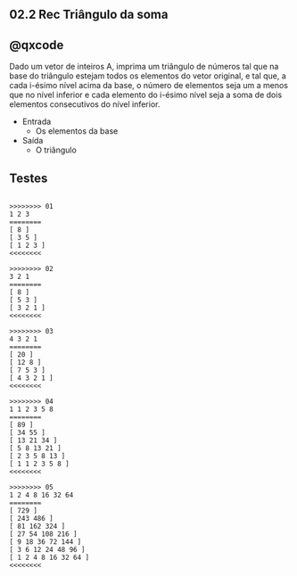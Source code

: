 ## 02.2 Rec Triângulo da soma
## @qxcode

Dado um vetor de inteiros A, imprima um triângulo de números
tal que na base do triângulo estejam todos os elementos do
vetor original, e tal que, a cada i-ésimo nível acima da base, o
número de elementos seja um a menos que no nível inferior e
cada elemento do i-ésimo nível seja a soma de dois elementos
consecutivos do nível inferior.

- Entrada
    - Os elementos da base
- Saída
    - O triângulo

## Testes

```

>>>>>>>> 01
1 2 3
========
[ 8 ]
[ 3 5 ]
[ 1 2 3 ]
<<<<<<<<

>>>>>>>> 02
3 2 1
========
[ 8 ]
[ 5 3 ]
[ 3 2 1 ]
<<<<<<<<

>>>>>>>> 03
4 3 2 1
========
[ 20 ]
[ 12 8 ]
[ 7 5 3 ]
[ 4 3 2 1 ]
<<<<<<<<

>>>>>>>> 04
1 1 2 3 5 8
========
[ 89 ]
[ 34 55 ]
[ 13 21 34 ]
[ 5 8 13 21 ]
[ 2 3 5 8 13 ]
[ 1 1 2 3 5 8 ]
<<<<<<<<

>>>>>>>> 05
1 2 4 8 16 32 64
========
[ 729 ]
[ 243 486 ]
[ 81 162 324 ]
[ 27 54 108 216 ]
[ 9 18 36 72 144 ]
[ 3 6 12 24 48 96 ]
[ 1 2 4 8 16 32 64 ]
<<<<<<<<


```
